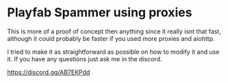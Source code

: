 # Playfab Spammer using proxies

This is more of a proof of concept then anything since it really isnt that fast, although it could probably be faster if you used more proxies and aiohttp.

I tried to make it as straightforward as possible on how to modify it and use it. If you have any questions just ask me in the discord.

https://discord.gg/AB7EKPdd
